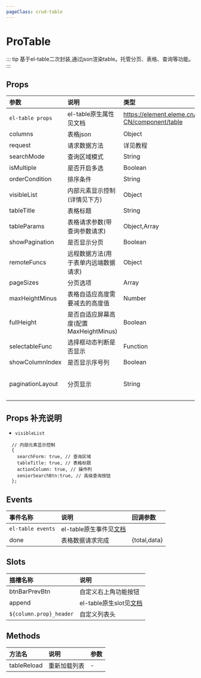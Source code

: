 ```yaml
---
pageClass: crud-table
---
```


# ProTable

::: tip
  基于el-table二次封装,通过json渲染table。托管分页、表格、查询等功能。
:::

## Props

|          参数          |                               说明                                |      类型       |                 可选值                  |  默认值   |
| :-------------------- | :--------------------------------------------------------------- | :------------- | :------------------------------------- | :------- |
| `el-table props` |          el-table原生属性见文档          |          https://element.eleme.cn/#/zh-CN/component/table            |
|       columns        |                       表格json                        |     Object      |             -             | null |
|       request        |                       请求数据方法                        |     详见教程     |             -             | null |
|       searchMode        |                        查询区域模式                        |     String      |             popover/cover            | popover |
|       isMultiple       |                           是否开启多选                            |     Boolean     |               true,false                |   false   |
|     orderCondition     |                             排序条件                              |     String      |                    -                    |   null    |
|      visibleList       |                         内部元素显示控制(详情见下方)                          |     Object      |                    -                    |    {}     |
|       tableTitle       |                             表格标题                              |     String      |                    -                    |    ''     |
|      tableParams       |                   表格请求参数(带查询参数请求)                    |  Object,Array   |                    -                    |    {}     |
|     showPagination     |                      是否显示分页                      |     Boolean     |               true/false                |   true    |
|      remoteFuncs       |               远程数据方法(用于表单内远端数据请求)                |     Object      |                    -                    |    {}     |
|      pageSizes          |                     分页选项                     | Array |                    -                    |   [10,50,100]    |
|      maxHeightMinus    |                     表格自适应高度需要减去的高度值                     | Number |                    -                    |   285    |
|      fullHeight        |                     是否自适应屏幕高度(配置MaxHeightMinus)                     | Boolean |                    -                    |   false    |
|      selectableFunc    |                     选择框动态判断是否显示                     | Function |                    -                    |   null   |
|      showColumnIndex      |                     是否显示序号列                     | Boolean |                    -                    |   false    |
|      paginationLayout      |                     分页显示                     | String |   见官网   |  total, prev, pager, next, jumper, sizes    |

## Props 补充说明
- `visibleList`
```
  // 内部元素显示控制
  {
    searchForm: true, // 查询区域
    tableTitle: true, // 表格标题
    actionColumn: true, // 操作列
    seniorSearchBtn:true, // 高级查询按钮
  };
```

## Events

| 事件名称  |             说明             |                      回调参数                      |
| :--------------- | :-------------------------- | :------------------------------------------------ |
| `el-table events` |          el-table原生事件见[文档](https://element.eleme.cn/#/zh-CN/component/table)         |                      |
|   done    |       表格数据请求完成       |              {total,data}               |

## Slots

|    插槽名称     |                   说明                   |
| :-------- | :--------------------------------- |
|  btnBarPrevBtn  |           自定义右上角功能按钮           |
| append  |           el-table原生slot见[文档](https://element.eleme.cn/#/zh-CN/component/table)             |
| `${column.prop}_header` | 自定义列表头 |

## Methods

|   方法名    |     说明     | 参数 |
| :---- | :----- | :--  |
| tableReload | 重新加载列表 |  -   |
